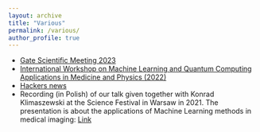```yaml
---
layout: archive
title: "Various"
permalink: /various/
author_profile: true
---
```


* [Gate Scientific Meeting 2023](https://indico.in2p3.fr/event/28828/)
* [International Workshop on Machine Learning and Quantum Computing Applications in Medicine and Physics (2022)](https://events.ncbj.gov.pl/event/141/)
* [Hackers news](https://news.ycombinator.com/)
* Recording (in Polish) of our talk given together with Konrad Klimaszewski at the Science Festival in Warsaw in 2021. The presentation is about the applications of Machine Learning methods in medical imaging: [Link](https://www.youtube.com/watch?v=g-8bdglSF7g&t=2264s)   
